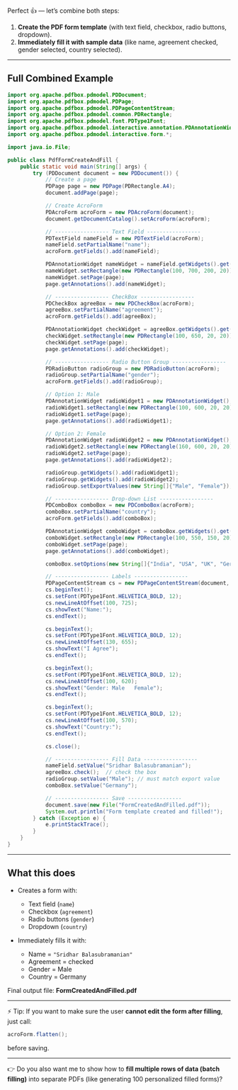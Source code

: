 Perfect 👍 — let’s combine both steps:

1. **Create the PDF form template** (with text field, checkbox, radio buttons, dropdown).
2. **Immediately fill it with sample data** (like name, agreement checked, gender selected, country selected).

---

## Full Combined Example

```java
import org.apache.pdfbox.pdmodel.PDDocument;
import org.apache.pdfbox.pdmodel.PDPage;
import org.apache.pdfbox.pdmodel.PDPageContentStream;
import org.apache.pdfbox.pdmodel.common.PDRectangle;
import org.apache.pdfbox.pdmodel.font.PDType1Font;
import org.apache.pdfbox.pdmodel.interactive.annotation.PDAnnotationWidget;
import org.apache.pdfbox.pdmodel.interactive.form.*;

import java.io.File;

public class PdfFormCreateAndFill {
    public static void main(String[] args) {
        try (PDDocument document = new PDDocument()) {
            // Create a page
            PDPage page = new PDPage(PDRectangle.A4);
            document.addPage(page);

            // Create AcroForm
            PDAcroForm acroForm = new PDAcroForm(document);
            document.getDocumentCatalog().setAcroForm(acroForm);

            // ----------------- Text Field -----------------
            PDTextField nameField = new PDTextField(acroForm);
            nameField.setPartialName("name");
            acroForm.getFields().add(nameField);

            PDAnnotationWidget nameWidget = nameField.getWidgets().get(0);
            nameWidget.setRectangle(new PDRectangle(100, 700, 200, 20));
            nameWidget.setPage(page);
            page.getAnnotations().add(nameWidget);

            // ----------------- CheckBox -----------------
            PDCheckBox agreeBox = new PDCheckBox(acroForm);
            agreeBox.setPartialName("agreement");
            acroForm.getFields().add(agreeBox);

            PDAnnotationWidget checkWidget = agreeBox.getWidgets().get(0);
            checkWidget.setRectangle(new PDRectangle(100, 650, 20, 20));
            checkWidget.setPage(page);
            page.getAnnotations().add(checkWidget);

            // ----------------- Radio Button Group -----------------
            PDRadioButton radioGroup = new PDRadioButton(acroForm);
            radioGroup.setPartialName("gender");
            acroForm.getFields().add(radioGroup);

            // Option 1: Male
            PDAnnotationWidget radioWidget1 = new PDAnnotationWidget();
            radioWidget1.setRectangle(new PDRectangle(100, 600, 20, 20));
            radioWidget1.setPage(page);
            page.getAnnotations().add(radioWidget1);

            // Option 2: Female
            PDAnnotationWidget radioWidget2 = new PDAnnotationWidget();
            radioWidget2.setRectangle(new PDRectangle(160, 600, 20, 20));
            radioWidget2.setPage(page);
            page.getAnnotations().add(radioWidget2);

            radioGroup.getWidgets().add(radioWidget1);
            radioGroup.getWidgets().add(radioWidget2);
            radioGroup.setExportValues(new String[]{"Male", "Female"});

            // ----------------- Drop-down List -----------------
            PDComboBox comboBox = new PDComboBox(acroForm);
            comboBox.setPartialName("country");
            acroForm.getFields().add(comboBox);

            PDAnnotationWidget comboWidget = comboBox.getWidgets().get(0);
            comboWidget.setRectangle(new PDRectangle(100, 550, 150, 20));
            comboWidget.setPage(page);
            page.getAnnotations().add(comboWidget);

            comboBox.setOptions(new String[]{"India", "USA", "UK", "Germany"});

            // ----------------- Labels -----------------
            PDPageContentStream cs = new PDPageContentStream(document, page);
            cs.beginText();
            cs.setFont(PDType1Font.HELVETICA_BOLD, 12);
            cs.newLineAtOffset(100, 725);
            cs.showText("Name:");
            cs.endText();

            cs.beginText();
            cs.setFont(PDType1Font.HELVETICA_BOLD, 12);
            cs.newLineAtOffset(130, 655);
            cs.showText("I Agree");
            cs.endText();

            cs.beginText();
            cs.setFont(PDType1Font.HELVETICA_BOLD, 12);
            cs.newLineAtOffset(100, 620);
            cs.showText("Gender: Male   Female");
            cs.endText();

            cs.beginText();
            cs.setFont(PDType1Font.HELVETICA_BOLD, 12);
            cs.newLineAtOffset(100, 570);
            cs.showText("Country:");
            cs.endText();

            cs.close();

            // ----------------- Fill Data -----------------
            nameField.setValue("Sridhar Balasubramanian");
            agreeBox.check();  // check the box
            radioGroup.setValue("Male"); // must match export value
            comboBox.setValue("Germany");

            // ----------------- Save -----------------
            document.save(new File("FormCreatedAndFilled.pdf"));
            System.out.println("Form template created and filled!");
        } catch (Exception e) {
            e.printStackTrace();
        }
    }
}
```

---

## What this does

* Creates a form with:

  * Text field (`name`)
  * Checkbox (`agreement`)
  * Radio buttons (`gender`)
  * Dropdown (`country`)
* Immediately fills it with:

  * Name = `"Sridhar Balasubramanian"`
  * Agreement = checked
  * Gender = Male
  * Country = Germany

Final output file: **FormCreatedAndFilled.pdf**

---

⚡ Tip: If you want to make sure the user **cannot edit the form after filling**, just call:

```java
acroForm.flatten();
```

before saving.

---

👉 Do you also want me to show how to **fill multiple rows of data (batch filling)** into separate PDFs (like generating 100 personalized filled forms)?
